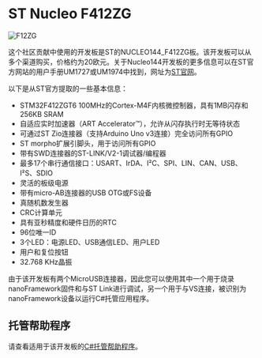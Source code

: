 # ST Nucleo F412ZG

![F12ZG](https://www.st.com/bin/ecommerce/api/image.PF262641.en.feature-description-include-personalized-no-cpn-medium.jpg)

这个社区贡献中使用的开发板是ST的NUCLEO144_F412ZG板。该开发板可以从多个渠道购买，价格约为20欧元。关于Nucleo144开发板的更多信息可以在ST官方网站的用户手册UM1727或UM1974中找到，网址为[ST官网](https://www.st.com)。

以下是从ST官方提取的一些基本信息：

- STM32F412ZGT6 100MHz的Cortex-M4F内核微控制器，具有1MB闪存和256KB SRAM
- 自适应实时加速器（ART Accelerator™），允许从闪存执行时无等待状态
- 可通过ST Zio连接器（支持Arduino Uno v3连接）完全访问所有GPIO
- ST morpho扩展引脚头，用于访问所有GPIO
- 带有SWD连接器的ST-LINK/V2-1调试器/编程器
- 最多17个串行通信接口：USART、IrDA、I²C、SPI、LIN、CAN、USB、I²S、SDIO
- 灵活的板级电源
- 带有micro-AB连接器的USB OTG或FS设备
- 真随机数发生器
- CRC计算单元
- 具有亚秒精度和硬件日历的RTC
- 96位唯一ID
- 3个LED：电源LED、USB通信LED、用户LED
- 用户和复位按钮
- 32.768 KHz晶振

由于该开发板有两个MicroUSB连接器，因此您可以使用其中一个用于烧录nanoFramework固件和与ST Link进行调试，另一个用于与VS连接，被识别为nanoFramework设备以运行C#托管应用程序。

## 托管帮助程序

请查看适用于该开发板的[C#托管帮助程序](https://github.com/nanoframework/nf-Community-Targets/tree/main/ChibiOS/ST_NUCLEO144_F412ZG_NF/managed_helpers)。